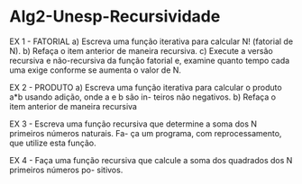 # Alg2-Unesp-Recursividade

EX 1 - FATORIAL 
a) Escreva uma função iterativa para calcular N! (fatorial de N). 
b) Refaça o item anterior de maneira recursiva. 
c) Execute a versão recursiva e não-recursiva da função fatorial e, examine quanto tempo 
cada uma exige conforme se aumenta o valor de N.

EX 2 - PRODUTO 
a) Escreva uma função iterativa para calcular o produto a*b usando adição, onde a e b são in-
teiros não negativos. 
b) Refaça o item anterior de maneira recursiva

EX 3 - Escreva uma função recursiva que determine a soma dos N primeiros números naturais. Fa-
ça um programa, com reprocessamento, que utilize esta função.

EX 4 - Faça uma função recursiva que calcule a soma dos quadrados dos N primeiros números po-
sitivos.
